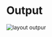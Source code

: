 # Output

![layout outpur](https://user-images.githubusercontent.com/79576987/112210845-367f3000-8c41-11eb-8718-e68f115c6c8c.PNG)
